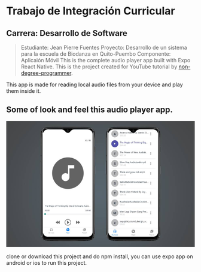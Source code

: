 # Trabajo de Integración Curricular
## Carrera: Desarrollo de Software
> Estudiante: Jean Pierre Fuentes
> Proyecto: Desarrollo de un sistema para la escuela de Biodanza en Quito-Puembo
> Componente: Aplicaión Móvil
This is the complete audio player app built with Expo React Native. This is the project created for YouTube tutorial by [non-degree-programmer](https://www.youtube.com/channel/UCiTUxayvzwCn9qStZYK07zg).

This app is made for reading local audio files from your device and play them inside it.

## Some of look and feel this audio player app.

![Audio Player](./images/player-image.jpg)

clone or download this project and do npm install, you can use expo app on android or ios to run this project.
